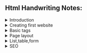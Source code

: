 ## Html Handwriting Notes:

<details>
<summary>Introduction</summary>

![Screenshot_20220612-092620](https://user-images.githubusercontent.com/71178740/173213185-8190e1e6-49b1-4b35-9c38-1e4f659973c9.png)

</details>


<details>
<summary>Creating first website</summary>

![Screenshot_20220612-092743](https://user-images.githubusercontent.com/71178740/173213188-3f20b716-e17b-43de-8d5e-bddb035b55a4.png)
![Screenshot_20220612-092759](https://user-images.githubusercontent.com/71178740/173213191-15612987-3d15-4d92-80c9-e0797e1302c5.png)

</details>

<details>
<summary>Basic tags</summary>

![Screenshot_20220612-092851](https://user-images.githubusercontent.com/71178740/173213194-150511c7-1ced-484b-be8a-31b3a7cef660.png)
![Screenshot_20220612-092904](https://user-images.githubusercontent.com/71178740/173213197-256f1064-126c-4a03-baec-2e225a569f67.png)
![Screenshot_20220612-092916](https://user-images.githubusercontent.com/71178740/173213200-68b1cbdb-1a90-41b2-a039-159acdb4442f.png)

</details>

<details>
<summary>Page layout</summary>

![Screenshot_20220612-092940](https://user-images.githubusercontent.com/71178740/173213203-bf04fd03-de67-4bdf-9de1-a2b173752274.png)
![Screenshot_20220612-092949](https://user-images.githubusercontent.com/71178740/173213205-d3e2ff61-fd4b-4562-82cf-af9f62b79e0d.png)

</details>

<details>
<summary>List,table,form</summary>

![Screenshot_20220612-093010](https://user-images.githubusercontent.com/71178740/173213207-33bcc5ad-728b-40ea-9160-14492d99cd02.png)
![Screenshot_20220612-093025](https://user-images.githubusercontent.com/71178740/173213209-95db95c5-a222-41bd-a05b-dfa91377c317.png)
![Screenshot_20220612-093035](https://user-images.githubusercontent.com/71178740/173213210-4159b750-151a-4910-9a68-05b0aa74dbe4.png)

</details>

<details>
<summary>SEO</summary>

![Screenshot_20220612-093105](https://user-images.githubusercontent.com/71178740/173213211-961be4ff-7a84-4d4f-aab5-73fcbd5b5277.png)

</details>
